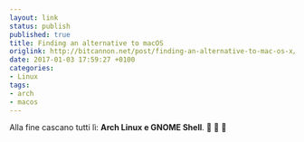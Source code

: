 ```yaml
---
layout: link
status: publish
published: true
title: Finding an alternative to macOS
origlink: http://bitcannon.net/post/finding-an-alternative-to-mac-os-x/
date: 2017-01-03 17:59:27 +0100
categories:
- Linux
tags:
- arch
- macos
---
```


Alla fine cascano tutti lì: **Arch Linux e GNOME Shell**. 😬 😬 😬
